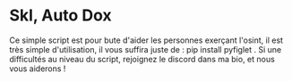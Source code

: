 # Skl, Auto Dox
Ce simple script est pour bute d'aider les personnes exerçant l'osint, il est très simple d'utilisation, il vous suffira juste de :  pip install pyfiglet . Si une difficultés au niveau du script, rejoignez le discord dans ma bio, et nous vous aiderons !  
